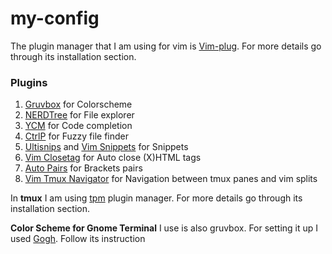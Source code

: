# my-config

The plugin manager that I am using for vim is [Vim-plug](https://github.com/junegunn/vim-plug). For more details go through its installation section.

### Plugins

1. [Gruvbox](https://github.com/morhetz/gruvbox) for Colorscheme
1. [NERDTree](https://github.com/preservim/nerdtree) for File explorer
1. [YCM](https://github.com/ycm-core/YouCompleteMe) for Code completion
1. [CtrlP](https://github.com/ctrlpvim/ctrlp.vim) for Fuzzy file finder
1. [Ultisnips](https://github.com/SirVer/ultisnips) and [Vim Snippets](https://github.com/honza/vim-snippets) for Snippets
1. [Vim Closetag](https://github.com/alvan/vim-closetag) for Auto close (X)HTML tags
1. [Auto Pairs](https://github.com/jiangmiao/auto-pairs) for Brackets pairs
1. [Vim Tmux Navigator](https://github.com/christoomey/vim-tmux-navigator) for Navigation between tmux panes and vim splits

In **tmux** I am using [tpm](https://github.com/tmux-plugins/tpm) plugin manager. For more details go through its installation section.

**Color Scheme for Gnome Terminal** I use is also gruvbox. For setting it up I used [Gogh](https://github.com/Mayccoll/Gogh). Follow its instruction

